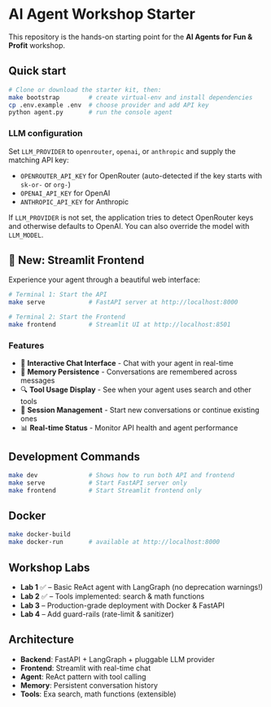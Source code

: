 # AI Agent Workshop Starter

This repository is the hands-on starting point for the **AI Agents for Fun & Profit** workshop.

## Quick start

```bash
# Clone or download the starter kit, then:
make bootstrap        # create virtual-env and install dependencies
cp .env.example .env  # choose provider and add API key
python agent.py       # run the console agent
```

### LLM configuration

Set `LLM_PROVIDER` to `openrouter`, `openai`, or `anthropic` and supply the matching API key:

- `OPENROUTER_API_KEY` for OpenRouter (auto-detected if the key starts with `sk-or-` or `org-`)
- `OPENAI_API_KEY` for OpenAI
- `ANTHROPIC_API_KEY` for Anthropic

If `LLM_PROVIDER` is not set, the application tries to detect OpenRouter keys and otherwise defaults to OpenAI. You can also override the model with `LLM_MODEL`.

## 🎉 New: Streamlit Frontend

Experience your agent through a beautiful web interface:

```bash
# Terminal 1: Start the API
make serve            # FastAPI server at http://localhost:8000

# Terminal 2: Start the Frontend  
make frontend         # Streamlit UI at http://localhost:8501
```

### Features
- 💬 **Interactive Chat Interface** - Chat with your agent in real-time
- 🧠 **Memory Persistence** - Conversations are remembered across messages
- 🔍 **Tool Usage Display** - See when your agent uses search and other tools
- 🔄 **Session Management** - Start new conversations or continue existing ones
- 📊 **Real-time Status** - Monitor API health and agent performance

## Development Commands

```bash
make dev              # Shows how to run both API and frontend
make serve            # Start FastAPI server only
make frontend         # Start Streamlit frontend only
```

## Docker

```bash
make docker-build
make docker-run       # available at http://localhost:8000
```

## Workshop Labs

* **Lab 1** ✅ – Basic ReAct agent with LangGraph (no deprecation warnings!)
* **Lab 2** ✅ – Tools implemented: search & math functions
* **Lab 3** – Production-grade deployment with Docker & FastAPI
* **Lab 4** – Add guard-rails (rate-limit & sanitizer)

## Architecture

- **Backend**: FastAPI + LangGraph + pluggable LLM provider
- **Frontend**: Streamlit with real-time chat
- **Agent**: ReAct pattern with tool calling
- **Memory**: Persistent conversation history
- **Tools**: Exa search, math functions (extensible)
